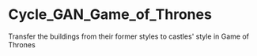 # Cycle_GAN_Game_of_Thrones
Transfer the buildings from their former styles to castles' style in Game of Thrones
